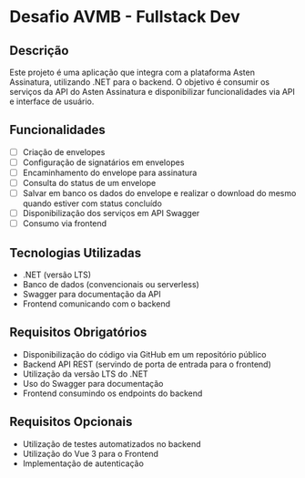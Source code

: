 # Desafio AVMB - Fullstack Dev

## Descrição

Este projeto é uma aplicação que integra com a plataforma Asten Assinatura, utilizando .NET para o backend. O objetivo é consumir os serviços da API do Asten Assinatura e disponibilizar funcionalidades via API e interface de usuário.

## Funcionalidades

- [ ] Criação de envelopes
- [ ] Configuração de signatários em envelopes
- [ ] Encaminhamento do envelope para assinatura
- [ ] Consulta do status de um envelope
- [ ] Salvar em banco os dados do envelope e realizar o download do mesmo quando estiver com status concluído
- [ ] Disponibilização dos serviços em API Swagger
- [ ] Consumo via frontend

## Tecnologias Utilizadas

- .NET (versão LTS)
- Banco de dados (convencionais ou serverless)
- Swagger para documentação da API
- Frontend comunicando com o backend

## Requisitos Obrigatórios

- Disponibilização do código via GitHub em um repositório público
- Backend API REST (servindo de porta de entrada para o frontend)
- Utilização da versão LTS do .NET
- Uso do Swagger para documentação
- Frontend consumindo os endpoints do backend

## Requisitos Opcionais

- Utilização de testes automatizados no backend
- Utilização do Vue 3 para o Frontend
- Implementação de autenticação

